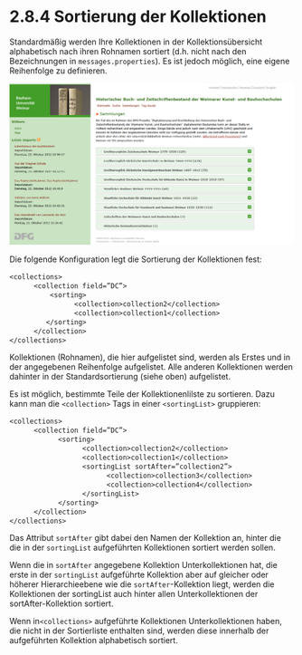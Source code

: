 # 2.8.4 Sortierung der Kollektionen

Standardmäßig werden Ihre Kollektionen in der Kollektionsübersicht alphabetisch nach ihren Rohnamen sortiert \(d.h. nicht nach den Bezeichnungen in `messages.properties`\). Es ist jedoch möglich, eine eigene Reihenfolge zu definieren.

![](../../.gitbook/assets/sortierung.png)

Die folgende Konfiguration legt die Sortierung der Kollektionen fest:  


```markup
<collections>
      <collection field=”DC”>
          <sorting>
                <collection>collection2</collection>
                <collection>collection1</collection>
         </sorting>
      </collection>
</collections>
```

Kollektionen \(Rohnamen\), die hier aufgelistet sind, werden als Erstes und in der angegebenen Reihenfolge aufgelistet. Alle anderen Kollektionen werden dahinter in der Standardsortierung \(siehe oben\) aufgelistet.

Es ist möglich, bestimmte Teile der Kollektionenlilste zu sortieren. Dazu kann man die `<collection>` Tags in einer `<sortingList>` gruppieren:

```markup
<collections>
      <collection field=”DC”>
            <sorting>
                  <collection>collection2</collection>
                  <collection>collection1</collection>
                  <sortingList sortAfter=”collection2”>
                        <collection>collection3</collection>
                        <collection>collection4</collection>
                  </sortingList>
            </sorting>
      </collection>
</collections>
```

Das Attribut `sortAfter` gibt dabei den Namen der Kollektion an, hinter die die in der `sortingList` aufgeführten Kollektionen sortiert werden sollen. 

Wenn die in `sortAfter` angegebene Kollektion Unterkollektionen hat, die erste in der `sortingList` aufgeführte Kollektion aber auf gleicher oder höherer Hierarchieebene wie die `sortAfter`-Kollektion liegt, werden die Kollektionen der sortingList auch hinter allen Unterkollektionen der sortAfter-Kollektion sortiert.

Wenn in`<collections>` aufgeführte Kollektionen Unterkollektionen haben, die nicht in der Sortierliste enthalten sind, werden diese innerhalb der aufgeführten Kollektion alphabetisch sortiert. 

